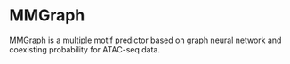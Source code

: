 # MMGraph
 MMGraph is a multiple motif predictor based on graph neural network and coexisting probability for ATAC-seq data.
